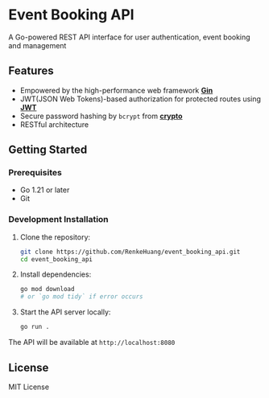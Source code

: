 # Event Booking API

A Go-powered REST API interface for user authentication, event booking and management

## Features

- Empowered by the high-performance web framework **[Gin](https://github.com/gin-gonic/gin)**
- JWT(JSON Web Tokens)-based authorization for protected routes using **[JWT](https://github.com/golang-jwt/jwt)** 
- Secure password hashing by `bcrypt` from **[crypto](https://golang.org/x/crypto)**
- RESTful architecture


## Getting Started

### Prerequisites

- Go 1.21 or later
- Git

### Development Installation

1. Clone the repository:
   ```bash
   git clone https://github.com/RenkeHuang/event_booking_api.git
   cd event_booking_api
   ```

2. Install dependencies:
   ```bash
   go mod download
   # or `go mod tidy` if error occurs
   ```

3. Start the API server locally:
   ```bash
   go run .
   ```

The API will be available at `http://localhost:8080`

## License

MIT License
